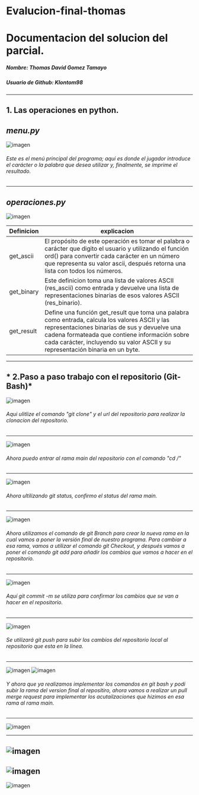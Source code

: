 # Evalucion-final-thomas
# Documentacion del solucion del parcial.
##### Nombre: Thomas David Gomez Tamayo
##### Usuario de Github: Klontom98
------- 
## 1. Las operaciones en python. 
## *menu.py*
![imagen](https://github.com/Klontom98/Evalucion-final-thomas/assets/148237143/f8d33320-5d35-43d0-9c62-a5f6cb2a5ae1)
######  Este es el menú principal del programa; aquí es donde el jugador introduce el carácter o la palabra que desea utilizar y, finalmente, se imprime el resultado. 
-----------

## *operaciones.py*
![imagen](https://github.com/Klontom98/Evalucion-final-thomas/assets/148237143/ba6fb940-c103-4bb2-a18f-817c1685d2e0)

| Definicion | explicacion |
| ----------- | ----------- |
| get_ascii | El propósito de este operación es tomar el palabra o carácter que digito el usuario y utilizando el función ord() para convertir cada carácter en un número que representa su valor ascii, después retorna una lista con todos los números.  |
| get_binary | Este definicion toma una lista de valores ASCII (res_ascii) como entrada y devuelve una lista de representaciones binarias de esos valores ASCII (res_binario).| 
| get_result   |   Define una función get_result que toma una palabra como entrada,  calcula los valores ASCII y las representaciones binarias de sus  y devuelve una cadena formateada que contiene información sobre  cada carácter, incluyendo su valor ASCII y su representación binaria en un byte.    |
------------------------------------------- 
## * 2.Paso a paso trabajo con el repositorio (Git-Bash)*
![imagen](https://github.com/Klontom98/Evalucion-final-thomas/assets/148237143/f482a648-63f4-4d6b-b531-91e41a0d934f)

###### Aqui ulitlize el comando  "git clone" y el url del repositorio para realizar la clonacion del repositorio.

----------------------
![imagen](https://github.com/Klontom98/Evalucion-final-thomas/assets/148237143/a1ff9cc9-98dc-4cd4-95eb-e22afa2cdf1a) 

###### Ahora puedo entrar al rama main del repositorio con el comando "cd /"
----------------------
![imagen](https://github.com/Klontom98/Evalucion-final-thomas/assets/148237143/0ea4f128-d7d0-4b50-aca7-c36ab1978875)
###### Ahora ultilizando git status, confirmo el status del rama main.
------------------------
![imagen](https://github.com/Klontom98/Evalucion-final-thomas/assets/148237143/86e41c98-7a90-4ee4-ae74-c2bc20b4ee32)
###### Ahora utilizamos el comando de git Branch para crear la nueva rama en la cual vamos a poner la versión final de nuestro programa. Para cambiar a esa rama, vamos a utilizar el comando git Checkout, y después vamos a poner el comando git add para añadir los cambios que vamos a hacer en el repositorio. 
------------------------
![imagen](https://github.com/Klontom98/Evalucion-final-thomas/assets/148237143/3d195e24-ba60-42e1-a6bb-e5ab1f3b2db8)
###### Aquí git commit -m se utiliza para confirmar los cambios que se van a hacer en el repositorio.  
------------------------
![imagen](https://github.com/Klontom98/Evalucion-final-thomas/assets/148237143/091f8c43-9af2-4ca9-a692-8da7564e7497)
###### Se utilizará git push para subir los cambios del repositorio local al repositorio que esta en la línea. 
------------------------
![imagen](https://github.com/Klontom98/Evalucion-final-thomas/assets/148237143/de316acc-e840-4a78-93e5-08ae3937b50b) 
![imagen](https://github.com/Klontom98/Evalucion-final-thomas/assets/148237143/86679085-161d-4652-8741-2bad32d8570b) 
###### Y ahora que ya realizamos implementar los comandos en git bash y podi subir la rama del version final al repositiro, ahora vamos a realizar un pull merge request para implementar los acutailzaciones que hizimos en esa rama al rama main. 
-------------------------
![imagen](https://github.com/Klontom98/Evalucion-final-thomas/assets/148237143/f255ee77-5dac-4081-a159-2b4cca962c77)

-------------------------
![imagen](https://github.com/Klontom98/Evalucion-final-thomas/assets/148237143/72797b2f-fc5d-4576-ae30-00f9e820755f)
--------------------------
![imagen](https://github.com/Klontom98/Evalucion-final-thomas/assets/148237143/3b1f0bde-2696-4bb4-9819-2fd1c9085720)
--------------------------
![imagen](https://github.com/Klontom98/Evalucion-final-thomas/assets/148237143/d3b60b46-e258-487f-b759-7716a63b4a9f)











